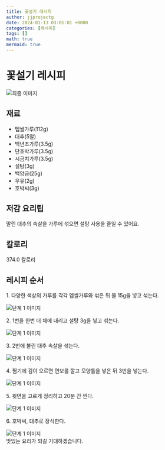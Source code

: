 ```yaml
---
title: 꽃설기 레시피
author: jjprojectg
date: 2024-01-13 03:01:01 +0000
categories: [레시피]
tags: []
math: true
mermaid: true
---
```

<meta name="og:type" content="website"/>
<meta charset="UTF-8"/>
<div class="header">
  <h1>꽃설기 레시피</h1>
</div>

<div class="container my-4">
  <div class="row">
    <div class="col-12 col-md-6">
      <div class="recipe-image">
        <img src="http://www.foodsafetykorea.go.kr/uploadimg/cook/10_01122_2.png" class="step-image" alt="최종 이미지"/>
      </div>
    </div>
    <div class="col-12 col-md-6">
      <div class="ingredients">
        <h2>재료</h2>
        <ul class="card">
          <li> 멥쌀가루(112g) </li>
          <li>  대추(5알) </li>
          <li> 백년초가루(3.5g) </li>
          <li>  단호박가루(3.5g) </li>
          <li> 시금치가루(3.5g) </li>
          <li>  설탕(3g) </li>
          <li>  백앙금(25g) </li>
          <li> 우유(2g) </li>
          <li>  호박씨(3g) </li>
</ul>
      </div>
    </div>
    <div class="col-12 col-md-6">
      <div class="ingredients">
        <h2>저감 요리팁</h2>
        <div class="card"> 
          <p>
            말린 대추의 속살을 가루에 섞으면 설탕 사용을 줄일 수 있어요.
          </p>
        </div>
      </div>
      <div class="ingredients">
        <h2>칼로리</h2>
        <div class="card"> 
          <p>
            374.0 칼로리
          </p>
        </div>
      </div>
    </div>
  </div>

  <h2 class="my-4">레시피 순서</h2>
  <div class="card recipe-card">
    <div class="card-body recipe-step">
      <p class="card-text step-description">1. 다양한 색상의 가루를 각각 멥쌀가루와 섞은 뒤 물 15g을 넣고 섞는다.</p>
      <img src="http://www.foodsafetykorea.go.kr/uploadimg/cook/20_01122_1.JPG" alt="단계 1 이미지" class="step-image"/>
    </div>
  </div>
  <div class="card recipe-card">
    <div class="card-body recipe-step">
      <p class="card-text step-description">2. 1번을 한번 더 체에 내리고 설탕 3g을 넣고 섞는다.</p>
      <img src="http://www.foodsafetykorea.go.kr/uploadimg/cook/20_01122_2.JPG" alt="단계 1 이미지" class="step-image"/>
    </div>
  </div>
  <div class="card recipe-card">
    <div class="card-body recipe-step">
      <p class="card-text step-description">3. 2번에 불린 대추 속살을 섞는다.</p>
      <img src="http://www.foodsafetykorea.go.kr/uploadimg/cook/20_01122_3.JPG" alt="단계 1 이미지" class="step-image"/>
    </div>
  </div>
  <div class="card recipe-card">
    <div class="card-body recipe-step">
      <p class="card-text step-description">4. 찜기에 김이 오르면 면보를 깔고 모양틀을 넣은 뒤 3번을 넣는다.</p>
      <img src="http://www.foodsafetykorea.go.kr/uploadimg/cook/20_01122_4.JPG" alt="단계 1 이미지" class="step-image"/>
    </div>
  </div>
  <div class="card recipe-card">
    <div class="card-body recipe-step">
      <p class="card-text step-description">5. 윗면을 고르게 정리하고 20분 간 찐다.</p>
      <img src="http://www.foodsafetykorea.go.kr/uploadimg/cook/20_01122_5.JPG" alt="단계 1 이미지" class="step-image"/>
    </div>
  </div>
  <div class="card recipe-card">
    <div class="card-body recipe-step">
      <p class="card-text step-description">6. 호박씨, 대추로 장식한다.</p>
      <img src="http://www.foodsafetykorea.go.kr/uploadimg/cook/20_01122_6.JPG" alt="단계 1 이미지" class="step-image"/>
    </div>
  </div>

</div>
맛있는 요리가 되길 기대하겠습니다.
